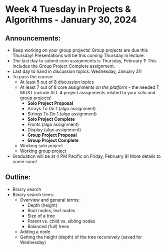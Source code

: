 # Week 4 Tuesday in Projects & Algorithms - January 30, 2024

## Announcements:
- Keep working on your group projects!  Group projects are due this Thursday!  Presentations will be this coming Thursday in lecture.
- The last day to submit core assignments is Thursday, February 1!  This includes the Group Project Complete assignment.
- Last day to hand in discussion topics: Wednesday, January 31!
- To pass the course:
    - At least 5 out of 8 discussion topics
    - At least 7 out of 8 core assignments *on the platform* - the needed 7 MUST include ALL 4 project assignments related to your solo and group projects!
        - **Solo Project Proposal**
        - Arrays To Do 1 (algo assignment)
        - Strings To Do 1 (algo assignment)
        - **Solo Project Complete**
        - Fronts (algo assignment)
        - Display (algo assignment)
        - **Group Project Proposal**
        - **Group Project Complete**
    - Working solo project
    - Working group project
- Graduation will be at 4 PM Pacific on Friday, February 9!  More details to come soon!

## Outline:
- Binary search
- Binary search trees:
    - Overview and general terms:
        - Depth (height)
        - Root nodes, leaf nodes
        - Size of a tree
        - Parent vs. child vs. sibling nodes
        - Balanced (full) trees
    - Adding a node
    - Getting the height (depth) of the tree recursively (saved for Wednesday)
